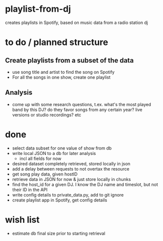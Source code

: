 # playlist-from-dj
creates playlists in Spotify, based on music data from a radio station dj

# to do / planned structure

## Create playlists from a subset of the data
- use song title and artist to find the song on Spotify
- For all the songs in one show, create one playlist

## Analysis
- come up with some research questions, t.ex. what's the most played band by this DJ? do they favor songs from any certain year? live versions or studio recordings? etc

# done
- select data subset for one value of show from db
- write local JSON to a db for later analysis
    - incl all fields for now
- desired dataset completely retrieved, stored locally in json
- add a delay between requests to not overtax the resource
- get song play data, given hostID
- retrieve data in JSON for now & just store locally in chunks
- find the host_id for a given DJ. I know the DJ name and timeslot, but not their ID in the API
- write config details to private_data.py, add to git ignore
- create playlist app in Spotify, get config details

# wish list
- estimate db final size prior to starting retrieval



